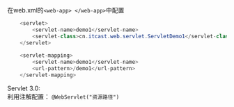 在web.xml的`<web-app> </web-app>`中配置
```java
    <servlet>
        <servlet-name>demo1</servlet-name>
        <servlet-class>cn.itcast.web.servlet.ServletDemo1</servlet-class>
    </servlet>
    
    <servlet-mapping>
        <servlet-name>demo1</servlet-name>
        <url-pattern>/demo1</url-pattern>
    </servlet-mapping>
```

Servlet 3.0: <br>
利用注解配置：
`@WebServlet("资源路径")`
